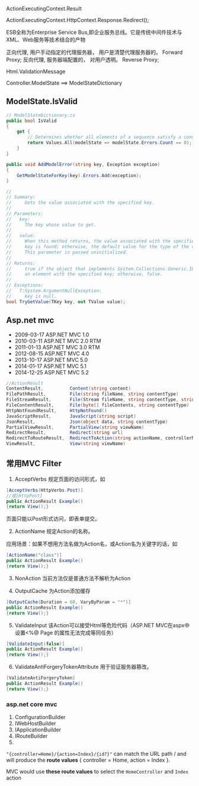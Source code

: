 ActionExecutingContext.Result

ActionExecutingContext.HttpContext.Response.Redirect();

ESB全称为Enterprise Service Bus,即企业服务总线。它是传统中间件技术与XML、Web服务等技术结合的产物

正向代理, 用户手动指定的代理服务器， 用户是清楚代理服务器的。 Forward Proxy;
反向代理, 服务器端配置的， 对用户透明。 Reverse Proxy;


Html.ValidationMessage

Controller.ModelState ==> ModelStateDictionary


## ModelState.IsValid
``` cs
// ModelStateDictionary.cs
public bool IsValid 
{
    get {
        // Determines whether all elements of a sequence satisfy a condition.
        return Values.All(modelState => modelState.Errors.Count == 0);
    }
}

public void AddModelError(string key, Exception exception) 
{
    GetModelStateForKey(key).Errors.Add(exception);
}

//
// Summary:
//     Gets the value associated with the specified key.
//
// Parameters:
//   key:
//     The key whose value to get.
//
//   value:
//     When this method returns, the value associated with the specified key, if the
//     key is found; otherwise, the default value for the type of the value parameter.
//     This parameter is passed uninitialized.
//
// Returns:
//     true if the object that implements System.Collections.Generic.IDictionary`2 contains
//     an element with the specified key; otherwise, false.
//
// Exceptions:
//   T:System.ArgumentNullException:
//     key is null.
bool TryGetValue(TKey key, out TValue value);
```

## Asp.net mvc

- 2009-03-17	ASP.NET MVC 1.0
- 2010-03-11	ASP.NET MVC 2.0 RTM
- 2011-01-13	ASP.NET MVC 3.0 RTM
- 2012-08-15	ASP.NET MVC 4.0
- 2013-10-17	ASP.NET MVC 5.0
- 2014-01-17	ASP.NET MVC 5.1
- 2014-12-25	ASP.NET MVC 5.2

```cs
//ActionResult
ContentResult,          Content(string content)
FilePathResult,         File(string fileName, string contentType)
FileStreamResult,       File(Stream fileName, string contentType, string fileDownloadName)
FileContentResult,      File(byte[] fileContents, string contentType)
HttpNotFoundResult,     HttpNotFound()
JavaScriptResult,       JavaScript(string script)
JsonResult,             Json(object data, string contentType)
PartialViewResult,      PartialView(string viewName)
RedirectResult,         Redirect(string url)
RedirectToRouteResult,  RedirectToAction(string actionName, controllerName)
ViewResult,             View(string viewName)
```

## 常用MVC Filter

1. AcceptVerbs
规定页面的访问形式，如

``` cs
[AcceptVerbs(HttpVerbs.Post)]
//或[HttpPost]
public ActionResult Example()
{return View();}
```
页面只能以Post形式访问，即表单提交。


2. ActionName
规定Action的名称。

应用场景：如果不想用方法名做为Action名，或Action名为关键字的话，如
```cs
[ActionName("class")]
public ActionResult Example()
{return View();}
```

3. NonAction
当前方法仅是普通方法不解析为Action
 

4. OutputCache
为Action添加缓存

```cs
[OutputCache(Duration = 60, VaryByParam = "*")]
public ActionResult Example()
{return View();}
``` 

5. ValidateInput
该Action可以接受Html等危险代码（ASP.NET MVC在aspx中设置<%@ Page 的属性无法完成等同任务）
``` cs
[ValidateInput(false)]
public ActionResult Example()
{return View();}
```

6. ValidateAntiForgeryTokenAttribute
用于验证服务器篡改。

```cs
[ValidateAntiForgeryToken]
public ActionResult Example()
{return View();}
```

### asp.net core mvc

1. ConfigurationBuilder
2. IWebHostBuilder
3. IApplicationBuilder
4. IRouteBuilder
5. 


`"{controller=Home}/{action=Index}/{id?}"` can match the URL path / and will produce the **route values** { controller = Home, action = Index }.

MVC would use **these route values** to select the `HomeController` and `Index` action

